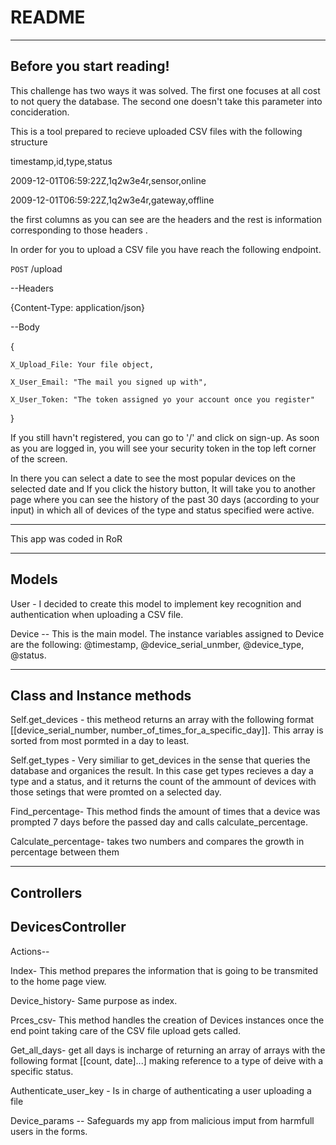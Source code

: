 # README

---
Before you start reading!
---

This challenge has two ways it was solved. The first one focuses at all cost to not query the database.
The second one doesn't take this parameter into concideration.


This is a tool prepared to recieve uploaded CSV files with the following structure

timestamp,id,type,status

2009-12-01T06:59:22Z,1q2w3e4r,sensor,online

2009-12-01T06:59:22Z,1q2w3e4r,gateway,offline

the first columns as you can see are the headers and the rest is information
corresponding to those headers
.

In order for you to upload a CSV file you have reach the following endpoint.

``POST``  /upload

--Headers

{Content-Type: application/json}

--Body

{

    X_Upload_File: Your file object,

    X_User_Email: "The mail you signed up with",

    X_User_Token: "The token assigned yo your account once you register"

}

If you still havn't registered, you can go to '/' and click on sign-up.
As soon as you are logged in, you will see your security token in the top left
corner of the screen.

In there you can select a date to see the most popular devices on the selected date
and If you click the history button, It will take you to another page where you
can see the history of the past 30 days (according to your input) in which all
of devices of the type and status specified were active.

-----------

This app was coded in RoR

---
Models
---

User -
I decided to create this model to implement key recognition and authentication when uploading a CSV file.


Device --
This is the main model. The instance variables assigned to Device are the following: @timestamp, @device_serial_unmber, @device_type, @status.

---
Class and Instance methods
---

Self.get_devices -
this metheod returns an array with the following format [[device_serial_number, number_of_times_for_a_specific_day]]. This array is sorted from most pormted in a day to least.

Self.get_types -
Very similiar to get_devices in the sense that queries the database and organices the result. In this case get types recieves a day a type and a status, and it returns the count of the ammount of devices with those setings that were promted on a selected day.

Find_percentage-
This method finds the amount of times that a device was prompted 7 days before the passed day and calls calculate_percentage.

Calculate_percentage-
takes two numbers and compares the growth in percentage between them

---
Controllers
---


DevicesController
---


Actions--

Index-
This method prepares the information that is going to be transmited to the home page view.

Device_history-
Same purpose as index.

Prces_csv-
This method handles the creation of Devices instances once the end point taking care of the CSV file upload gets called.

Get_all_days-
get all days is incharge of returning an array of arrays with the following format [[count, date]...] making reference to a type of deive with a specific status.

Authenticate_user_key -
Is in charge of authenticating a user uploading a file

Device_params --
Safeguards my app from malicious imput from harmfull users in the forms.







